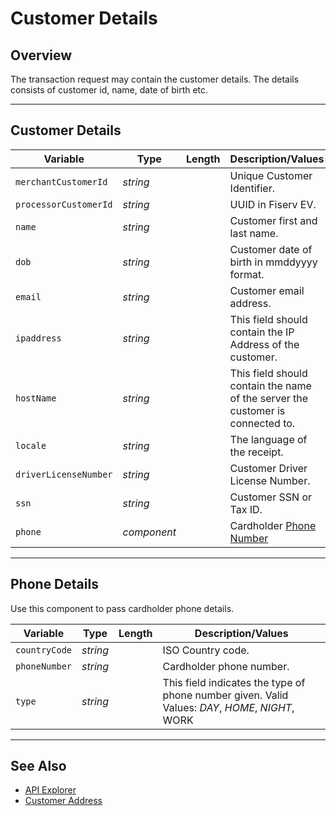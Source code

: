 # Customer Details

## Overview

The transaction request may contain the customer details. The details consists of customer id, name, date of birth etc.

---

## Customer Details

| Variable | Type | Length | Description/Values |
| -------- | -- | ------------ | ------------------ |
| `merchantCustomerId` | *string* |  | Unique Customer Identifier. |
| `processorCustomerId` | *string* |  | UUID in Fiserv EV. |
| `name` | *string* |  | Customer first and last name. |
| `dob` | *string* |  | Customer date of birth in mmddyyyy format. |
| `email` | *string* |  | Customer email address. |
| `ipaddress` | *string* |  | This field should contain the IP Address of the customer. |
| `hostName` | *string* |  | This field should contain the name of the server the customer is connected to.|
| `locale` | *string* |  | The language of the receipt.|
| `driverLicenseNumber` | *string* |  | Customer Driver License Number.|
| `ssn` | *string* |  | Customer SSN or Tax ID.|
| `phone` | *component* |  | Cardholder [Phone Number](#phone-details)|

---

## Phone Details

Use this component to pass cardholder phone details.

| Variable | Type | Length | Description/Values |
| -------- | -- | ------------ | ------------------ |
| `countryCode` | *string* |  | ISO Country code. |
| `phoneNumber` | *string* |  | Cardholder phone number. |
| `type` | *string* |  | This field indicates the type of phone number given. Valid Values: *DAY*, *HOME*, *NIGHT*, WORK |

---

## See Also

- [API Explorer](url)
- [Customer Address](Address.md)
